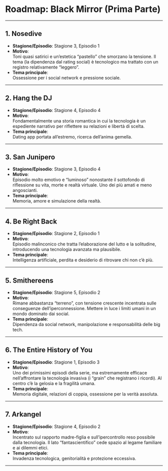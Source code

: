 # Roadmap: Black Mirror (Prima Parte)

---

## 1. Nosedive
- **Stagione/Episodio**: Stagione 3, Episodio 1
- **Motivo**:  
  Toni quasi satirici e un’estetica “pastello” che smorzano la tensione. Il tema (la dipendenza dal rating social) è tecnologico ma trattato con un registro relativamente “leggero”.
- **Tema principale**:  
  Ossessione per i social network e pressione sociale.

---

## 2. Hang the DJ
- **Stagione/Episodio**: Stagione 4, Episodio 4
- **Motivo**:  
  Fondamentalmente una storia romantica in cui la tecnologia è un espediente narrativo per riflettere su relazioni e libertà di scelta.
- **Tema principale**:  
  Dating app portata all’estremo, ricerca dell’anima gemella.

---

## 3. San Junipero
- **Stagione/Episodio**: Stagione 3, Episodio 4
- **Motivo**:  
  Episodio molto emotivo e “luminoso” nonostante il sottofondo di riflessione su vita, morte e realtà virtuale. Uno dei più amati e meno angoscianti.
- **Tema principale**:  
  Memoria, amore e simulazione della realtà.

---

## 4. Be Right Back
- **Stagione/Episodio**: Stagione 2, Episodio 1
- **Motivo**:  
  Episodio malinconico che tratta l’elaborazione del lutto e la solitudine, introducendo una tecnologia avanzata ma plausibile.
- **Tema principale**:  
  Intelligenza artificiale, perdita e desiderio di ritrovare chi non c’è più.

---

## 5. Smithereens
- **Stagione/Episodio**: Stagione 5, Episodio 2
- **Motivo**:  
  Rimane abbastanza “terreno”, con tensione crescente incentrata sulle conseguenze dell’iperconnessione. Mettere in luce i limiti umani in un mondo dominato dai social.
- **Tema principale**:  
  Dipendenza da social network, manipolazione e responsabilità delle big tech.

---

## 6. The Entire History of You
- **Stagione/Episodio**: Stagione 1, Episodio 3
- **Motivo**:  
  Uno dei primissimi episodi della serie, ma estremamente efficace nell’affrontare la tecnologia invasiva (i “grain” che registrano i ricordi). Al centro c’è la gelosia e la fragilità umana.
- **Tema principale**:  
  Memoria digitale, relazioni di coppia, ossessione per la verità assoluta.

---

## 7. Arkangel
- **Stagione/Episodio**: Stagione 4, Episodio 2
- **Motivo**:  
  Incentrato sul rapporto madre-figlia e sull’ipercontrollo reso possibile dalla tecnologia. Il lato “fantascientifico” cede spazio al legame familiare e ai dilemmi etici.
- **Tema principale**:  
  Invadenza tecnologica, genitorialità e protezione eccessiva.

---
